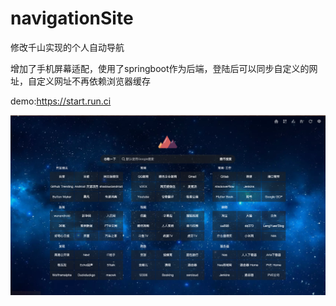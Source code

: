 # navigationSite
修改千山实现的个人自动导航

增加了手机屏幕适配，使用了springboot作为后端，登陆后可以同步自定义的网址，自定义网址不再依赖浏览器缓存

demo:https://start.run.ci

![](./demo.png)

